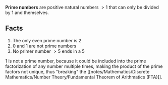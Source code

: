 **Prime numbers** are positive natural numbers $> 1$ that can only be divided by $1$ and themselves.

## Facts
1. The only even prime number is $2$
2. $0$ and $1$ are not prime numbers
3. No primer number $> 5$ ends in a $5$

$1$ is not a prime number, because it could be included into the prime factorization of any number multiple times, making the product of the prime factors not unique, thus "breaking" the [[notes/Mathematics/Discrete Mathematics/Number Theory/Fundamental Theorem of Arithmatics (FTA)]].